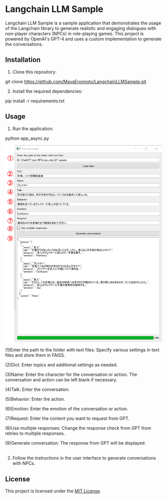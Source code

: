 # Langchain LLM Sample

Langchain LLM Sample is a sample application that demonstrates the usage of the Langchain library to generate realistic and engaging dialogues with non-player characters (NPCs) in role-playing games. This project is powered by OpenAI's GPT-4 and uses a custom implementation to generate the conversations.

## Installation

1. Clone this repository:

git clone https://github.com/MayaEnomoto/LangchainLLMSample.git

2. Install the required dependencies:

pip install -r requirements.txt

## Usage

1. Run the application:

python app_async.py

![Example GUI](assets/main.png)

(1)Enter the path to the folder with text files:
Specify various settings in text files and store them in FAISS.

(2)Dict:
Enter topics and additional settings as needed.

(3)Name:
Enter the character for the conversation or action. The conversation and action can be left blank if necessary.

(4)Talk:
Enter the conversation.

(5)Behavior:
Enter the action.

(6)Emotion:
Enter the emotion of the conversation or action.

(7)Request:
Enter the content you want to request from GPT.

(8)Use multiple responses:
Change the response check from GPT from retries to multiple responses.

(9)Generate conversation:
The response from GPT will be displayed.
<br>
<br>

2. Follow the instructions in the user interface to generate conversations with NPCs.

## License

This project is licensed under the [MIT License](LICENSE).

